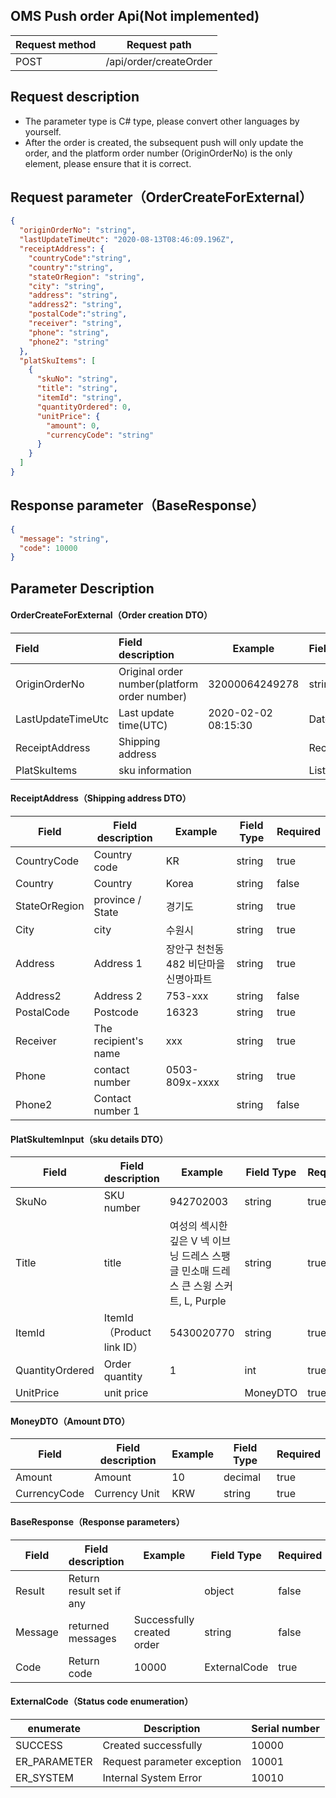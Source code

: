 ## OMS Push order Api(Not implemented)

| Request method | Request path           |
| -------------- | ---------------------- |
| POST           | /api/order/createOrder |

## Request description

- The parameter type is C# type, please convert other languages by yourself.
- After the order is created, the subsequent push will only update the order, and the platform order number (OriginOrderNo) is the only element, please ensure that it is correct.

## Request parameter（OrderCreateForExternal）

```json
{
  "originOrderNo": "string",
  "lastUpdateTimeUtc": "2020-08-13T08:46:09.196Z",
  "receiptAddress": {
	"countryCode":"string",
	"country":"string",
    "stateOrRegion": "string",
    "city": "string",
    "address": "string",
    "address2": "string",
	"postalCode":"string",
    "receiver": "string",
    "phone": "string",
    "phone2": "string"
  },
  "platSkuItems": [
    {
      "skuNo": "string",
      "title": "string",
      "itemId": "string",
      "quantityOrdered": 0,
      "unitPrice": {
        "amount": 0,
        "currencyCode": "string"
      }
    }
  ]
}
```

## Response parameter（BaseResponse）

```json
{
  "message": "string",
  "code": 10000
}
```



## Parameter Description

#### OrderCreateForExternal（Order creation DTO）

| Field             | Field description                            | Example             | Field Type             | Required |
| :---------------- | :------------------------------------------- | ------------------- | :--------------------- | -------- |
| OriginOrderNo     | Original order number(platform order number) | 32000064249278      | string                 | true     |
| LastUpdateTimeUtc | Last update time(UTC)                        | 2020-02-02 08:15:30 | DateTime               | true     |
| ReceiptAddress    | Shipping address                             |                     | ReceiptAddress         | true     |
| PlatSkuItems      | sku information                              |                     | List<PlatSkuItemInput> | true     |


#### ReceiptAddress（Shipping address DTO）

| Field         | Field description    | Example                               | Field Type | Required |
| ------------- | -------------------- | ------------------------------------- | ---------- | -------- |
| CountryCode   | Country code         | KR                                    | string     | true     |
| Country       | Country              | Korea                                 | string     | false    |
| StateOrRegion | province / State     | 경기도                                | string     | true     |
| City          | city                 | 수원시                                | string     | true     |
| Address       | Address 1            | 장안구 천천동 482 비단마을 신명아파트 | string     | true     |
| Address2      | Address 2            | 753-xxx                               | string     | false    |
| PostalCode    | Postcode             | 16323                                 | string     | true     |
| Receiver      | The recipient's name | xxx                                   | string     | true     |
| Phone         | contact number       | 0503-809x-xxxx                        | string     | true     |
| Phone2        | Contact number 1     |                                       | string     | false    |



#### PlatSkuItemInput（sku details DTO）

| Field           | Field description         | Example                                                      | Field Type | Required |
| --------------- | ------------------------- | ------------------------------------------------------------ | ---------- | -------- |
| SkuNo           | SKU number                | 942702003                                                    | string     | true     |
| Title           | title                     | 여성의 섹시한 깊은 V 넥 이브닝 드레스 스팽글 민소매 드레스 큰 스윙 스커트, L, Purple | string     | true     |
| ItemId          | ItemId（Product link ID） | 5430020770                                                   | string     | true     |
| QuantityOrdered | Order quantity            | 1                                                            | int        | true     |
| UnitPrice       | unit price                |                                                              | MoneyDTO   | true     |


#### MoneyDTO（Amount DTO）

| Field        | Field description | Example | Field Type | Required |
| ------------ | ----------------- | ------- | ---------- | -------- |
| Amount       | Amount            | 10      | decimal    | true     |
| CurrencyCode | Currency Unit     | KRW     | string     | true     |



#### BaseResponse（Response parameters）

| Field   | Field description        | Example                    | Field Type   | Required |
| ------- | ------------------------ | -------------------------- | ------------ | -------- |
| Result  | Return result set if any |                            | object       | false    |
| Message | returned messages        | Successfully created order | string       | false    |
| Code    | Return code              | 10000                      | ExternalCode | true     |




#### ExternalCode（Status code enumeration）

| enumerate    | Description                 | Serial number |
| ------------ | --------------------------- | ------------- |
| SUCCESS      | Created successfully        | 10000         |
| ER_PARAMETER | Request parameter exception | 10001         |
| ER_SYSTEM    | Internal System Error       | 10010         |
